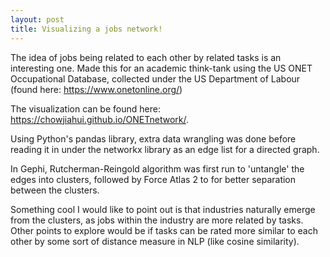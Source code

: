 ```yaml
---
layout: post
title: Visualizing a jobs network!
---
```


The idea of jobs being related to each other by related tasks is an interesting one. Made this for an academic think-tank using the US ONET Occupational Database, collected under the US Department of Labour (found here: <https://www.onetonline.org/>)

The visualization can be found here: <https://chowjiahui.github.io/ONETnetwork/>.

Using Python's pandas library, extra data wrangling was done before reading it in under the networkx library as an edge list for a directed graph. 

In Gephi, Rutcherman-Reingold algorithm was first run to 'untangle' the edges into clusters, followed by Force Atlas 2 to for better separation between the clusters.

Something cool I would like to point out is that industries naturally emerge from the clusters, as jobs within the industry are more related by tasks. Other points to explore would be if tasks can be rated more similar to each other by some sort of distance measure in NLP (like cosine similarity).  